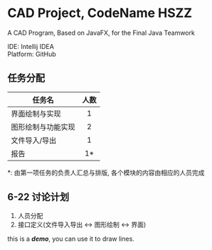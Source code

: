 # CAD Project, CodeName HSZZ

A CAD Program, Based on JavaFX, for the Final Java Teamwork    

IDE: Intellij IDEA  
Platform: GitHub

## 任务分配    

| 任务名 | 人数 | 
|---------|:---------:|
| 界面绘制与实现 |  1 |
| 图形绘制与功能实现 | 2 |
| 文件导入/导出 | 1|
| 报告 | 1*|

*: 由第一项任务的负责人汇总与排版, 各个模块的内容由相应的人员完成

## 6-22 讨论计划
 1. 人员分配
 2. 接口定义(文件导入导出 <-> 图形绘制 <-> 界面)

this is a ***demo***, you can use it to draw lines.